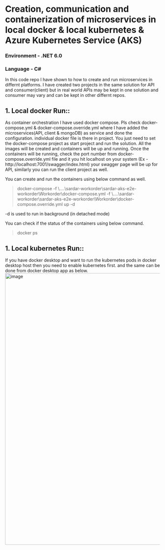 # Creation, communication and containerization of microservices in local docker & local kubernetes & Azure Kubernetes Service (AKS) 

### Environment - .NET 6.0
### Language - C#

In this code repo I have shown to how to create and run microservices in differnt platforms. I have created two projects in the same solution for API and consumer(client) but in real world APIs may be kept in one solution and consumer may vary and can be kept in other differnt repos.

## 1. Local docker Run:: 
As container orchestration I have used docker compose. Pls check docker-compose.yml & docker-compose.override.yml where I have added the microservices(API, client & mongoDB) as service and done the configuration. individual docker file is there in project.  You just need to set the docker-compose project as start project and run the solution. All the images will be created and containers will be up and running. 
Once the containers will be running, check the port number from docker-compose.override.yml file and it you hit localhost on your system (Ex - http://localhost:7001/swagger/index.html) your swagger page will be up for API, similarly you can run the client project as well.  

You can create and run the containers using below command as well.

> docker-compose -f \\....\sardar-workorder\sardar-aks-e2e-workorder\Workorder\docker-compose.yml -f \\....\sardar-workorder\sardar-aks-e2e-workorder\Workorder\docker-compose.override.yml up -d

-d is used to run in background (in detached mode)

You can check if the status of the containers using below command.

> docker ps
 
## 1. Local kubernetes Run:: 
If you have docker desktop and want to run the kubernetes pods in docker desktop host then you need to enable kubernetes first. and the same can be done from docker desktop app as below. 
<img width="884" alt="image" src="https://github.com/souviksardar1/sardar-aks-e2e-workorder/assets/52888363/4e80fc9c-3058-466a-b1d5-bbf5b9f4e05e">






